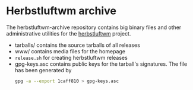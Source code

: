# Herbstluftwm archive

The herbstluftwm-archive repository contains big binary files and other
administrative utilities for the
[herbstluftwm](https://github.com/herbstluftwm/herbstluftwm) project.

  - tarballs/ contains the source tarballs of all releases
  - www/ contains media files for the homepage
  - `release.sh` for creating herbstluftwm releases
  - gpg-keys.asc contains public keys for the tarball's signatures.
    The file has been generated by
    ```bash
    gpg -a --export 1caff810 > gpg-keys.asc
    ```
